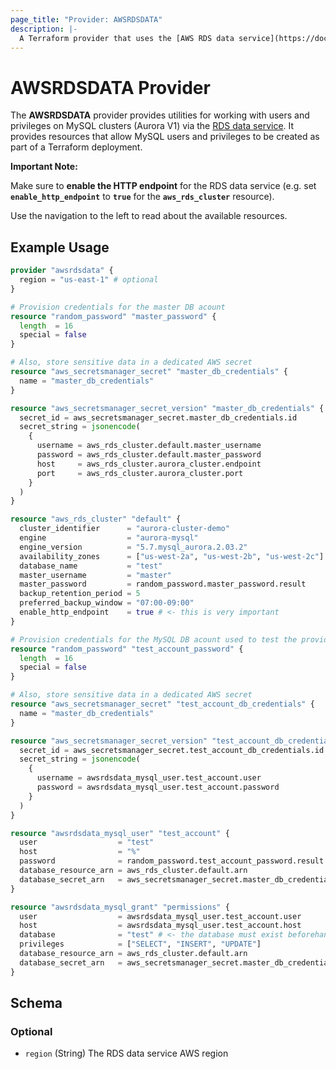```yaml
---
page_title: "Provider: AWSRDSDATA"
description: |-
  A Terraform provider that uses the [AWS RDS data service](https://docs.aws.amazon.com/AmazonRDS/latest/AuroraUserGuide/data-api.html) to provision MySQL users and grant privileges.
---
```


# AWSRDSDATA Provider

The **AWSRDSDATA** provider provides utilities for working with users and privileges on MySQL clusters (Aurora V1) 
via the [RDS data service](https://docs.aws.amazon.com/AmazonRDS/latest/AuroraUserGuide/data-api.html).
It provides resources that allow MySQL users and privileges to be created as part of a Terraform deployment.

**Important Note:**

Make sure to **enable the HTTP endpoint** for the RDS data service (e.g. set **`enable_http_endpoint`** to **`true`** for the **`aws_rds_cluster`** resource).

Use the navigation to the left to read about the available resources.

## Example Usage

```terraform
provider "awsrdsdata" {
  region = "us-east-1" # optional
}

# Provision credentials for the master DB acount
resource "random_password" "master_password" {
  length  = 16
  special = false
}

# Also, store sensitive data in a dedicated AWS secret
resource "aws_secretsmanager_secret" "master_db_credentials" {
  name = "master_db_credentials"
}

resource "aws_secretsmanager_secret_version" "master_db_credentials" {
  secret_id = aws_secretsmanager_secret.master_db_credentials.id
  secret_string = jsonencode(
    {
      username = aws_rds_cluster.default.master_username
      password = aws_rds_cluster.default.master_password
      host     = aws_rds_cluster.aurora_cluster.endpoint
      port     = aws_rds_cluster.aurora_cluster.port
    }
  )
}

resource "aws_rds_cluster" "default" {
  cluster_identifier      = "aurora-cluster-demo"
  engine                  = "aurora-mysql"
  engine_version          = "5.7.mysql_aurora.2.03.2"
  availability_zones      = ["us-west-2a", "us-west-2b", "us-west-2c"]
  database_name           = "test"
  master_username         = "master"
  master_password         = random_password.master_password.result
  backup_retention_period = 5
  preferred_backup_window = "07:00-09:00"
  enable_http_endpoint    = true # <- this is very important
}

# Provision credentials for the MySQL DB acount used to test the provider
resource "random_password" "test_account_password" {
  length  = 16
  special = false
}

# Also, store sensitive data in a dedicated AWS secret
resource "aws_secretsmanager_secret" "test_account_db_credentials" {
  name = "master_db_credentials"
}

resource "aws_secretsmanager_secret_version" "test_account_db_credentials" {
  secret_id = aws_secretsmanager_secret.test_account_db_credentials.id
  secret_string = jsonencode(
    {
      username = awsrdsdata_mysql_user.test_account.user
      password = awsrdsdata_mysql_user.test_account.password
    }
  )
}

resource "awsrdsdata_mysql_user" "test_account" {
  user                  = "test"
  host                  = "%"
  password              = random_password.test_account_password.result
  database_resource_arn = aws_rds_cluster.default.arn
  database_secret_arn   = aws_secretsmanager_secret.master_db_credentials.arn
}

resource "awsrdsdata_mysql_grant" "permissions" {
  user                  = awsrdsdata_mysql_user.test_account.user
  host                  = awsrdsdata_mysql_user.test_account.host
  database              = "test" # <- the database must exist beforehand
  privileges            = ["SELECT", "INSERT", "UPDATE"]
  database_resource_arn = aws_rds_cluster.default.arn
  database_secret_arn   = aws_secretsmanager_secret.master_db_credentials.arn
}
```

<!-- schema generated by tfplugindocs -->
## Schema

### Optional

- `region` (String) The RDS data service AWS region
